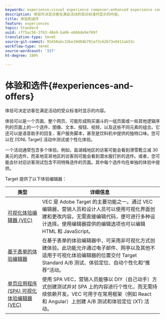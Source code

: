 ```yaml
---
keywords: experience;visual experience composer;enhanced experience composer;form based experience composer;form composer;visual composer;experience composer;mixed content;iframe;iframe busting;bust iframe;x-frame-options;x frame options;cross origin;cross origin issues;authentication workflow
description: 体验可决定访客在满足活动的受众标准时显示的内容。
title: 体验和选件
feature: experiences
topic: Standard
uuid: cff5ac56-2f63-48e9-ba06-eb66de9e769f
translation-type: tm+mt
source-git-commit: 95450abc32be19d04b791af3c62673e9411ab53c
workflow-type: tm+mt
source-wordcount: '337'
ht-degree: 100%

---
```



# 体验和选件{#experiences-and-offers}

体验可决定访客在满足活动的受众标准时显示的内容。

体验可以是一个页面、整个网页、可能形成购买漏斗的一组页面或一些其他逻辑序列的页面上的一个选件、图像、文本、按钮、视频，以及这些不同元素的组合。它还可以是语音助手的回复、客户服务脚本，甚至是饮料机中提供的独特口味。您可以在 [!DNL Target] 活动中测试或个性化体验。

一个活动通常包含多个体验。例如，盐湖城地区的访客可能会看到滑雪靴立减 30 美元的选件，而圣地亚哥地区的访客则可能会看到潜水服打折的选件。或者，您可能会针对旧访客测试包含不同特殊选件的页面。其中每个选件均在单独的体验中提供。

Target 提供了以下体验编辑器：

| 类型 | 详细信息 |
| --- | --- |
| [可视化体验编辑器 (VEC)](/help/c-experiences/c-visual-experience-composer/visual-experience-composer.md#concept_CF63320EB8924B2F9BDA3C72256DCE50) | VEC 是 Adobe Target 的主要功能之一。通过 VEC 编辑器，营销人员和设计人员可以使用可视化界面创建和更改内容。无需直接编辑代码，便可进行多种设计选择。使用编辑器提供的编辑选项也可以编辑 HTML 和 JavaScript。 |
| [基于表单的体验编辑器](/help/c-experiences/form-experience-composer.md#task_FAC842A6535045B68B4C1AD3E657E56E) | 在基于表单的体验编辑器中，可采用非可视化方式创建体验。此功能允许通过电子邮件、网亭以及其他不适用于可视化体验编辑器的位置交付 Target Standard A/B 测试、体验定位、自动个性化和“推荐”活动。 |
| [单页应用程序 (SPA) 可视化体验编辑器 (VEC)](/help/c-experiences/spa-visual-experience-composer.md) | 使用 SPA VEC，营销人员能够以 DIY（自己动手）方式创建测试并对 SPA 上的内容进行个性化，而无需持续依赖开发。VEC 可用于在常用框架（例如 React 和 Angular）上创建 A/B 测试和体验定位 (XT) 活动。 |
